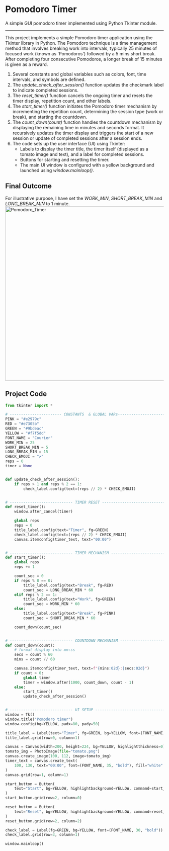 # Pomodoro Timer

A simple GUI pomodoro timer implemented using Python Tkinter module.

---

This project implements a simple Pomodoro timer application using the Tkinter library in Python. The Pomodoro technique is a time management method that involves breaking work into intervals, typically 25 minutes of focused work (known as 'Pomodoros') followed by a 5 mins short break. After completing four consecutive Pomodoros, a longer break of 15 minutes is given as a reward.
1. Several constants and global variables such as colors, font, time intervals, and symbols are defined.
2. The *update_check_after_session()* function updates the checkmark label to indicate completed sessions.
3. The *reset_timer()* function cancels the ongoing timer and resets the timer display, repetition count, and other labels.
4. The *start_timer()* function initiates the Pomodoro timer mechanism by incrementing the repetition count, determining the session type (work or break), and starting the countdown.
5. The *count_down(count)* function handles the countdown mechanism by displaying the remaining time in minutes and seconds format. It recursively updates the timer display and triggers the start of a new session or update of completed sessions after a session ends.
6. The code sets up the user interface (UI) using Tkinter:
   - Labels to display the timer title, the timer itself (displayed as a tomato image and text), and a label for completed sessions.
   - Buttons for starting and resetting the timer.
   - The main UI window is configured with a yellow background and launched using *window.mainloop()*.

## Final Outcome
For illustrative purpose, I have set the *WORK_MIN*, *SHORT_BREAK_MIN* and *LONG_BREAK_MIN* to 1 minute.
<img width="555" alt="Pomodoro_Timer" src="https://github.com/abc12345d/Markdown_workspace/assets/44512722/a25e1eb7-a881-4f67-983f-8b210294c2d2">

## Project Code

```PYTHON
from tkinter import *

# ----------------------- CONSTANTS  & GLOBAL VARs------------------------------- #
PINK = "#e2979c"
RED = "#e7305b"
GREEN = "#9bdeac"
YELLOW = "#f7f5dd"
FONT_NAME = "Courier"
WORK_MIN = 25
SHORT_BREAK_MIN = 5
LONG_BREAK_MIN = 15
CHECK_EMOJI = "✔"
reps = 0
timer = None


def update_check_after_session():
    if reps > 1 and reps % 2 == 1:
        check_label.config(text=(reps // 2) * CHECK_EMOJI)


# ---------------------------- TIMER RESET ------------------------------- #
def reset_timer():
    window.after_cancel(timer)

    global reps
    reps = 0
    title_label.config(text="Timer", fg=GREEN)
    check_label.config(text=(reps // 2) * CHECK_EMOJI)
    canvas.itemconfig(timer_text, text="00:00")


# ---------------------------- TIMER MECHANISM ------------------------------- #
def start_timer():
    global reps
    reps += 1

    count_sec = 0
    if reps % 8 == 0:
        title_label.config(text="Break", fg=RED)
        count_sec = LONG_BREAK_MIN * 60
    elif reps % 2 == 1:
        title_label.config(text="Work", fg=GREEN)
        count_sec = WORK_MIN * 60
    else:
        title_label.config(text="Break", fg=PINK)
        count_sec = SHORT_BREAK_MIN * 60

    count_down(count_sec)


# ---------------------------- COUNTDOWN MECHANISM ------------------------------- #
def count_down(count):
    # format display into mm:ss
    secs = count % 60
    mins = count // 60

    canvas.itemconfig(timer_text, text=f"{mins:02d}:{secs:02d}")
    if count > 0:
        global timer
        timer = window.after(1000, count_down, count - 1)
    else:
        start_timer()
        update_check_after_session()


# ---------------------------- UI SETUP ------------------------------- #
window = Tk()
window.title("Pomodoro timer")
window.config(bg=YELLOW, padx=80, pady=50)

title_label = Label(text="Timer", fg=GREEN, bg=YELLOW, font=(FONT_NAME, 45, "bold"))
title_label.grid(row=0, column=1)

canvas = Canvas(width=200, height=224, bg=YELLOW, highlightthickness=0)
tomato_img = PhotoImage(file="tomato.png")
canvas.create_image(100, 112, image=tomato_img)
timer_text = canvas.create_text(
    100, 130, text="00:00", font=(FONT_NAME, 35, "bold"), fill="white"
)
canvas.grid(row=1, column=1)

start_button = Button(
    text="Start", bg=YELLOW, highlightbackground=YELLOW, command=start_timer
)
start_button.grid(row=2, column=0)

reset_button = Button(
    text="Reset", bg=YELLOW, highlightbackground=YELLOW, command=reset_timer
)
reset_button.grid(row=2, column=2)

check_label = Label(fg=GREEN, bg=YELLOW, font=(FONT_NAME, 30, "bold"))
check_label.grid(row=3, column=1)

window.mainloop()

```
